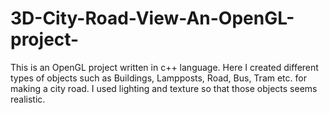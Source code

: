 # 3D-City-Road-View-An-OpenGL-project-
This is an OpenGL project written in c++ language.
Here I created different types of objects such as Buildings, Lampposts, Road, Bus, Tram etc. for making a city road.
I used lighting and texture so that those objects seems realistic.
